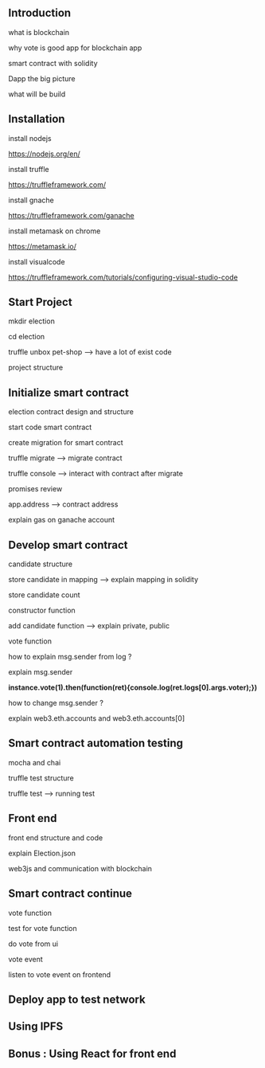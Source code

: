 ## Introduction

what is blockchain

why vote is good app for blockchain app

smart contract with solidity

Dapp the big picture

what will be build

## Installation

install nodejs

https://nodejs.org/en/

install truffle

https://truffleframework.com/

install gnache

https://truffleframework.com/ganache

install metamask on chrome

https://metamask.io/

install visualcode

https://truffleframework.com/tutorials/configuring-visual-studio-code

## Start Project

mkdir election

cd election

truffle unbox pet-shop --> have a lot of exist code

project structure

## Initialize smart contract

election contract design and structure

start code smart contract

create migration for smart contract

truffle migrate --> migrate contract

truffle console --> interact with contract after migrate

promises review

app.address --> contract address

explain gas on ganache account

## Develop smart contract 

candidate structure

store candidate in mapping --> explain mapping in solidity

store candidate count

constructor function

add candidate function --> explain private, public

vote function



how to explain msg.sender from log ?

explain msg.sender

**instance.vote(1).then(function(ret){console.log(ret.logs[0].args.voter);})**



how to change msg.sender ?

explain web3.eth.accounts and web3.eth.accounts[0]





## Smart contract automation testing

mocha and chai

truffle test structure

truffle test --> running test

## Front end

front end structure and code

explain Election.json

web3js and communication with blockchain

## Smart contract continue

vote function

test for vote function

do vote from ui

vote event

listen to vote event on frontend

## Deploy app to test network

## Using IPFS

## Bonus : Using React for front end